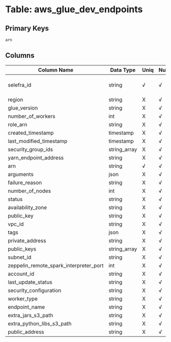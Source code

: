 # Table: aws_glue_dev_endpoints

## Primary Keys 

```
arn
```


## Columns 

|  Column Name   |  Data Type  | Uniq | Nullable | Description | 
|  ----  | ----  | ----  | ----  | ---- | 
| selefra_id | string | √ | √ | primary keys value md5 | 
| region | string | X | √ |  | 
| glue_version | string | X | √ |  | 
| number_of_workers | int | X | √ |  | 
| role_arn | string | X | √ |  | 
| created_timestamp | timestamp | X | √ |  | 
| last_modified_timestamp | timestamp | X | √ |  | 
| security_group_ids | string_array | X | √ |  | 
| yarn_endpoint_address | string | X | √ |  | 
| arn | string | √ | √ |  | 
| arguments | json | X | √ |  | 
| failure_reason | string | X | √ |  | 
| number_of_nodes | int | X | √ |  | 
| status | string | X | √ |  | 
| availability_zone | string | X | √ |  | 
| public_key | string | X | √ |  | 
| vpc_id | string | X | √ |  | 
| tags | json | X | √ |  | 
| private_address | string | X | √ |  | 
| public_keys | string_array | X | √ |  | 
| subnet_id | string | X | √ |  | 
| zeppelin_remote_spark_interpreter_port | int | X | √ |  | 
| account_id | string | X | √ |  | 
| last_update_status | string | X | √ |  | 
| security_configuration | string | X | √ |  | 
| worker_type | string | X | √ |  | 
| endpoint_name | string | X | √ |  | 
| extra_jars_s3_path | string | X | √ |  | 
| extra_python_libs_s3_path | string | X | √ |  | 
| public_address | string | X | √ |  | 



